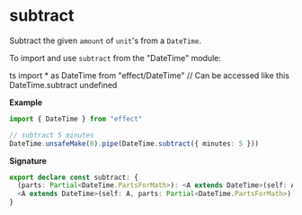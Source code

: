 # subtract

Subtract the given `amount` of `unit`'s from a `DateTime`.

To import and use `subtract` from the "DateTime" module:

ts
import \* as DateTime from "effect/DateTime"
// Can be accessed like this
DateTime.subtract
undefined

**Example**

```ts
import { DateTime } from "effect"

// subtract 5 minutes
DateTime.unsafeMake(0).pipe(DateTime.subtract({ minutes: 5 }))
```

**Signature**

```ts
export declare const subtract: {
  (parts: Partial<DateTime.PartsForMath>): <A extends DateTime>(self: A) => DateTime.PreserveZone<A>
  <A extends DateTime>(self: A, parts: Partial<DateTime.PartsForMath>): DateTime.PreserveZone<A>
}
```
